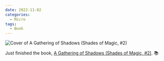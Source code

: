 ```yaml
---
date: 2022-11-02
categories:
  - Micro
tags:
  - Book
---
```


![Cover of A Gathering of Shadows (Shades of Magic, #2)](https://i.gr-assets.com/images/S/compressed.photo.goodreads.com/books/1429627728l/20764879.jpg)

Just finished the book, [A Gathering of Shadows (Shades of Magic, #2)](https://www.goodreads.com/review/show/4134248334?utm_medium=api&utm_source=rss). 📚